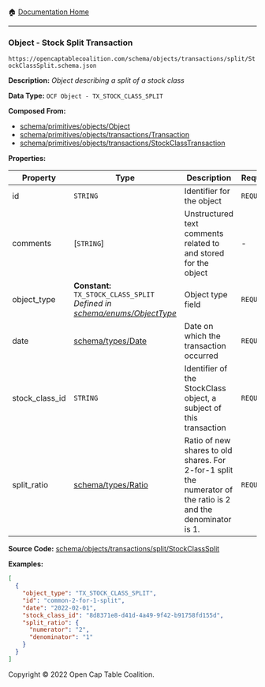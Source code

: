 :house: [Documentation Home](/README.md)

---

### Object - Stock Split Transaction

`https://opencaptablecoalition.com/schema/objects/transactions/split/StockClassSplit.schema.json`

**Description:** _Object describing a split of a stock class_

**Data Type:** `OCF Object - TX_STOCK_CLASS_SPLIT`

**Composed From:**

- [schema/primitives/objects/Object](/docs/schema/primitives/objects/Object)
- [schema/primitives/objects/transactions/Transaction](/docs/schema/primitives/objects/transactions/Transaction)
- [schema/primitives/objects/transactions/StockClassTransaction](/docs/schema/primitives/objects/transactions/StockClassTransaction)

**Properties:**

| Property       | Type                                                                                                           | Description                                                                                                    | Required   |
| -------------- | -------------------------------------------------------------------------------------------------------------- | -------------------------------------------------------------------------------------------------------------- | ---------- |
| id             | `STRING`                                                                                                       | Identifier for the object                                                                                      | `REQUIRED` |
| comments       | [`STRING`]                                                                                                     | Unstructured text comments related to and stored for the object                                                | -          |
| object_type    | **Constant:** `TX_STOCK_CLASS_SPLIT`</br>_Defined in [schema/enums/ObjectType](/docs/schema/enums/ObjectType)_ | Object type field                                                                                              | `REQUIRED` |
| date           | [schema/types/Date](/docs/schema/types/Date)                                                                   | Date on which the transaction occurred                                                                         | `REQUIRED` |
| stock_class_id | `STRING`                                                                                                       | Identifier of the StockClass object, a subject of this transaction                                             | `REQUIRED` |
| split_ratio    | [schema/types/Ratio](/docs/schema/types/Ratio)                                                                 | Ratio of new shares to old shares. For 2-for-1 split the numerator of the ratio is 2 and the denominator is 1. | `REQUIRED` |

**Source Code:** [schema/objects/transactions/split/StockClassSplit](/schema/objects/transactions/split/StockClassSplit.schema.json)

**Examples:**

```json
[
  {
    "object_type": "TX_STOCK_CLASS_SPLIT",
    "id": "common-2-for-1-split",
    "date": "2022-02-01",
    "stock_class_id": "8d8371e8-d41d-4a49-9f42-b91758fd155d",
    "split_ratio": {
      "numerator": "2",
      "denominator": "1"
    }
  }
]
```

Copyright © 2022 Open Cap Table Coalition.
